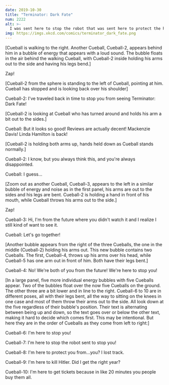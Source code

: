 ```yaml
---
date: 2019-10-30
title: "Terminator: Dark Fate"
num: 2222
alt: >-
  I was sent here to stop the robot that was sent here to protect the human who was sent here to protect the human who was sent here to destroy the robot that was sent here to vacuum the floor.
img: https://imgs.xkcd.com/comics/terminator_dark_fate.png
---
```

[Cueball is walking to the right. Another Cueball, Cueball-2, appears behind him in a bubble of energy that appears with a loud sound. The bubble floats in the air behind the walking Cueball, with Cueball-2 inside holding his arms out to the side and having his legs bend.]

Zap!

[Cueball-2 from the sphere is standing to the left of Cueball, pointing at him. Cueball has stopped and is looking back over his shoulder]

Cueball-2: I've traveled back in time to stop you from seeing Terminator: Dark Fate!

[Cueball-2 is looking at Cueball who has turned around and holds his arm a bit out to the sides.]

Cueball: But it looks so good! Reviews are actually decent! Mackenzie Davis! Linda Hamilton is back!

[Cueball-2 is holding both arms up, hands held down as Cueball stands normally.]

Cueball-2: I know, but you always think this, and you're always disappointed.

Cueball: I guess...

[Zoom out as another Cueball, Cueball-3, appears to the left in a similar bubble of energy and noise as in the first panel, his arms are out to the sides and his legs are bent. Cueball-2 is holding a hand in front of his mouth, while Cueball throws his arms out to the side.]

Zap!

Cueball-3: Hi, I'm from the future where you didn't watch it and I realize I still kind of want to see it.

Cueball: Let's go together!

[Another bubble appears from the right of the three Cueballs, the one in the middle (Cueball-2) holding his arms out. This new bubble contains two Cueballs. The first, Cueball-4, throws up his arms over his head, while Cueball-5 has one arm out in front of him. Both have their legs bent.]

Cueball-4: No! We're both of you from the future! We're here to stop you!

[In a large panel, five more individual energy bubbles with five Cueballs appear. Two of the bubbles float over the now five Cueballs on the ground. The other three are a bit lower and in line to the right. Cueball-6 to 10 are in different poses, all with their legs bent, all the way to sitting on the knees in one case and most of them throw their arms out to the side. All look down at the five regardless of their bubble's position. Their text is alternating between being up and down, so the text goes over or below the other text, making it hard to decide which comes first. This may be intentional. But here they are in the order of Cueballs as they come from left to right:]

Cueball-6: I'm here to stop you!

Cueball-7: I'm here to stop the robot sent to stop you!

Cueball-8: I'm here to protect you from...you? I lost track.

Cueball-9: I'm here to kill Hitler. Did I get the right year?

Cueball-10: I'm here to get tickets because in like 20 minutes you people buy them all.